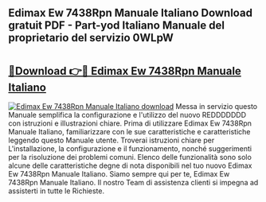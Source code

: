 ## Edimax Ew 7438Rpn Manuale Italiano Download gratuit PDF - Part-yod Italiano Manuale del proprietario del servizio 0WLpW

# <h2><a href="http://dfgwqm7.blite.top/?on=Edimax+Ew+7438Rpn+Manuale+Italiano">🔗Download 👉🔴 Edimax Ew 7438Rpn Manuale Italiano</a></h2>

[![Edimax Ew 7438Rpn Manuale Italiano download](https://i.imgur.com/lujVjoI.png)](http://dfgwqm7.blite.top/?on=Edimax+Ew+7438Rpn+Manuale+Italiano)
Messa in servizio questo Manuale semplifica la configurazione e l'utilizzo del nuovo REDDDDDDD con istruzioni e illustrazioni chiare. Prima di utilizzare Edimax Ew 7438Rpn Manuale Italiano, familiarizzare con le sue caratteristiche e caratteristiche leggendo questo Manuale utente. Troverai istruzioni chiare per L'installazione, la configurazione e il funzionamento, nonché suggerimenti per la risoluzione dei problemi comuni. Elenco delle funzionalità sono solo alcune delle caratteristiche degne di nota disponibili nel tuo nuovo Edimax Ew 7438Rpn Manuale Italiano. Siamo sempre qui per te, Edimax Ew 7438Rpn Manuale Italiano. Il nostro Team di assistenza clienti si impegna ad assisterti in tutte le Richieste.
